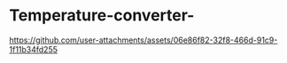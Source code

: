 # Temperature-converter-
https://github.com/user-attachments/assets/06e86f82-32f8-466d-91c9-1f11b34fd255


